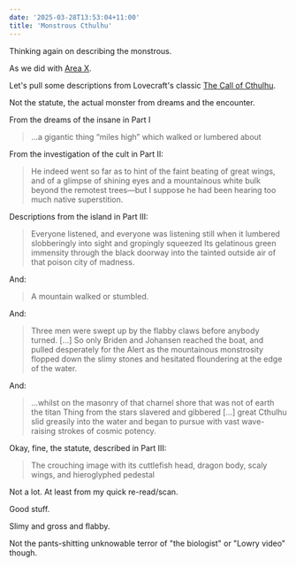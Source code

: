 ```yaml
---
date: '2025-03-28T13:53:04+11:00'
title: 'Monstrous Cthulhu'
---
```


Thinking again on describing the monstrous.

As we did with [Area X](/blog/posts/monstrous/).

Let's pull some descriptions from Lovecraft's classic [The Call of Cthulhu](https://www.hplovecraft.com/writings/texts/fiction/cc.aspx).

Not the statute, the actual monster from dreams and the encounter.

From the dreams of the insane in Part I

> ...a gigantic thing “miles high” which walked or lumbered about

From the investigation of the cult in Part II:

> He indeed went so far as to hint of the faint beating of great wings, and of a glimpse of shining eyes and a mountainous white bulk beyond the remotest trees—but I suppose he had been hearing too much native superstition.

Descriptions from the island in Part III:

> Everyone listened, and everyone was listening still when it lumbered slobberingly into sight and gropingly squeezed Its gelatinous green immensity through the black doorway into the tainted outside air of that poison city of madness.

And:

> A mountain walked or stumbled.

And:

> Three men were swept up by the flabby claws before anybody turned. [...] So only Briden and Johansen reached the boat, and pulled desperately for the Alert as the mountainous monstrosity flopped down the slimy stones and hesitated floundering at the edge of the water.

And:

> ...whilst on the masonry of that charnel shore that was not of earth the titan Thing from the stars slavered and gibbered [...] great Cthulhu slid greasily into the water and began to pursue with vast wave-raising strokes of cosmic potency.

Okay, fine, the statute, described in Part III:

> The crouching image with its cuttlefish head, dragon body, scaly wings, and hieroglyphed pedestal

Not a lot. At least from my quick re-read/scan.

Good stuff.

Slimy and gross and flabby.

Not the pants-shitting unknowable terror of "the biologist" or "Lowry video" though.

